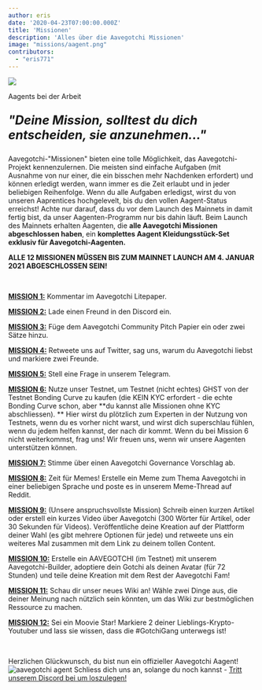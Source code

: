 ```yaml
---
author: eris
date: '2020-04-23T07:00:00.000Z'
title: 'Missionen'
description: 'Alles über die Aavegotchi Missionen'
image: "missions/aagent.png"
contributors:
  - "eris771"
---
```


<div class="headerImageContainer">
<img src="/missions/aagent.png" class="headerImage">
<p class="headerImageText">Aagents bei der Arbeit</p>
</div>

<p style="font-size:25px; font-style: italic;"><b>"Deine Mission, solltest du dich entscheiden, sie anzunehmen..."</b></p>

Aavegotchi-"Missionen" bieten eine tolle Möglichkeit, das Aavegotchi-Projekt kennenzulernen. Die meisten sind einfache Aufgaben (mit Ausnahme von nur einer, die ein bisschen mehr Nachdenken erfordert) und können erledigt werden, wann immer es die Zeit erlaubt und in jeder beliebigen Reihenfolge. Wenn du alle Aufgaben erledigst, wirst du von unseren Aaprentices hochgelevelt, bis du den vollen Aagent-Status erreichst! Achte nur darauf, dass du vor dem Launch des Mainnets in damit fertig bist, da unser Aagenten-Programm nur bis dahin läuft. Beim Launch des Mainnets erhalten Aagenten, die **alle Aavegotchi Missionen abgeschlossen haben**, ein **komplettes Aagent Kleidungsstück-Set exklusiv für Aavegotchi-Aagenten.**

**ALLE 12 MISSIONEN MÜSSEN BIS ZUM MAINNET LAUNCH AM 4. JANUAR 2021 ABGESCHLOSSEN SEIN!**

&nbsp;


[**MISSION 1:**](https://aavegotchi.medium.com/aavegotchi-community-update-3-4d733e8275e) Kommentar im Aavegotchi Litepaper.

[**MISSION 2:**](https://aavegotchi.medium.com/aavegotchi-community-update-4-1744633c3fc4) Lade einen Freund in den Discord ein.

[**MISSION 3:**](https://aavegotchi.medium.com/aavegotchi-community-update-5-39d240b3bd13) Füge dem Aavegotchi Community Pitch Papier ein oder zwei Sätze hinzu.

[**MISSION 4:**](https://aavegotchi.medium.com/aavegotchi-community-update-6-ecece9ba73de) Retweete uns auf Twitter, sag uns, warum du Aavegotchi liebst und markiere zwei Freunde.

[**MISSION 5:**](https://aavegotchi.medium.com/aavegotchi-community-update-7-a8f1ce2b297d) Stell eine Frage in unserem Telegram.

[**MISSION 6:**](https://aavegotchi.medium.com/aavegotchi-community-update-8-8e2bcba353b9) Nutze unser Testnet, um Testnet (nicht echtes) GHST von der Testnet Bonding Curve zu kaufen (die KEIN KYC erfordert - die echte Bonding Curve schon, aber **du kannst alle Missionen ohne KYC abschliessen). ** Hier wirst du plötzlich zum Experten in der Nutzung von Testnets, wenn du es vorher nicht warst, und wirst dich superschlau fühlen, wenn du jedem helfen kannst, der nach dir kommt. Wenn du bei Mission 6 nicht weiterkommst, frag uns! Wir freuen uns, wenn wir unsere Aagenten unterstützen können.

[**MISSION 7:**](https://aavegotchi.medium.com/aavegotchi-community-update-9-3c297c4ae645) Stimme über einen Aavegotchi Governance Vorschlag ab.

[**MISSION 8:**](https://aavegotchi.medium.com/aavegotchi-community-update-10-d0b8af0df301) Zeit für Memes! Erstelle ein Meme zum Thema Aavegotchi in einer beliebigen Sprache und poste es in unserem Meme-Thread auf Reddit.

[**MISSION 9:**](https://aavegotchi.medium.com/aavegotchi-community-update-12-7f85605e33dd) (Unsere anspruchsvollste Mission) Schreib einen kurzen Artikel oder erstell ein kurzes Video über Aavegotchi (300 Wörter für Artikel, oder 30 Sekunden für Videos). Veröffentliche deine Kreation auf der Plattform deiner Wahl (es gibt mehrere Optionen für jede) und retweete uns ein weiteres Mal zusammen mit dem Link zu deinem tollen Content.

[**MISSION 10:**](https://aavegotchi.medium.com/aavegotchi-dev-update-3-mission-10-46bd59837936) Erstelle ein AAVEGOTCHI (im Testnet) mit unserem Aavegotchi-Builder, adoptiere dein Gotchi als deinen Avatar (für 72 Stunden) und teile deine Kreation mit dem Rest der Aavegotchi Fam!

[**MISSION 11:**](https://aavegotchi.medium.com/aavegotchi-community-update-16-b4db0f05b44) Schau dir unser neues Wiki an! Wähle zwei Dinge aus, die deiner Meinung nach nützlich sein könnten, um das Wiki zur bestmöglichen Ressource zu machen.

[**MISSION 12:**](https://aavegotchi.medium.com/aavegotchi-community-update-18-dbaa35b1ed50) Sei ein Moovie Star! Markiere 2 deiner Lieblings-Krypto-Youtuber und lass sie wissen, dass die #GotchiGang unterwegs ist!

&nbsp;

Herzlichen Glückwunsch, du bist nun ein offizieller Aavegotchi Aagent! <img src="/missions/tinyagent.png" alt = "aavegotchi agent" /> Schliess dich uns an, solange du noch kannst - [Tritt unserem Discord bei um loszulegen!](https://discord.com/invite/NPwnWB6)

&nbsp; &nbsp;
